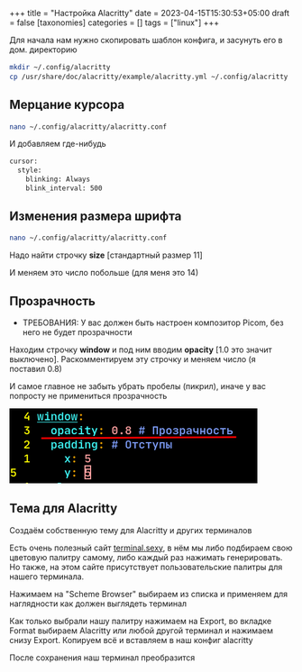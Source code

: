 +++
title = "Настройка Alacritty"
date = 2023-04-15T15:30:53+05:00
draft = false
[taxonomies]
categories = []
tags = ["linux"]
+++

Для начала нам нужно скопировать шаблон конфига, и засунуть его в дом. директорию

```sh
mkdir ~/.config/alacritty
cp /usr/share/doc/alacritty/example/alacritty.yml ~/.config/alacritty
```

## Мерцание курсора

```sh
nano ~/.config/alacritty/alacritty.conf
```

И добавляем где-нибудь

```
cursor:
  style:
    blinking: Always
    blink_interval: 500
```

## Изменения размера шрифта

```sh
nano ~/.config/alacritty/alacritty.conf
```

Надо найти строчку **size** [стандартный размер 11]

И меняем это число побольше (для меня это 14)

## Прозрачность

- ТРЕБОВАНИЯ: У вас должен быть настроен композитор Picom, без него не будет прозрачности

Находим строчку **window** и под ним вводим **opacity** [1.0 это значит выключено]. Раскомментируем эту строчку и меняем число (я поставил 0.8)

И самое главное не забыть убрать пробелы (пикрил), иначе у вас попросту не примениться прозрачность

![image](/images/terminal-alacritty/transparency.png)

## Тема для Alacritty

Создаём собственную тему для Alacritty и других терминалов

Есть очень полезный сайт [terminal.sexy](https://terminal.sexy), в нём мы либо подбираем свою цветовую палитру самому, либо каждый раз нажимать генерировать. Но также, на этом сайте присутствует пользовательские палитры для нашего терминала.

Нажимаем на "Scheme Browser" выбираем из списка и применяем для наглядности как должен выглядеть терминал

Как только выбрали нашу палитру нажимаем на Export, во вкладке Format выбираем Alacritty или любой другой терминал и нажимаем снизу Export. Копируем всё и вставляем в наш конфиг alacritty

После сохранения наш терминал преобразится
